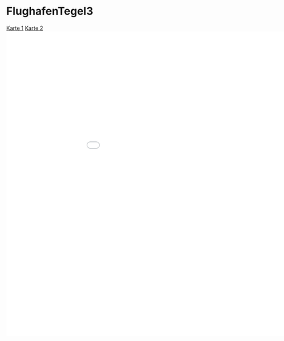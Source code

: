 # FlughafenTegel3
<head>
<meta charset="utf-8">
<style>
</style>
</head>
<body>
<nav>
<a href="kepler.gl.html" target="iframe">Karte 1</a>
<a href="hello.html" target="iframe">Karte 2</a>
</nav>
<iframe name="iframe" src="kepler.gl.html" width="1024px" height="800px" frameborder="0" marginheight="0" marginwidth="0" padding= "0">
</iframe>
</body>